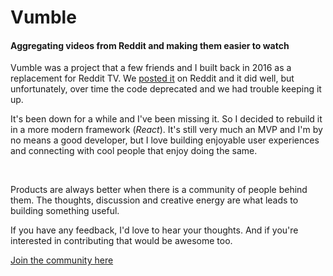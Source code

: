 # Vumble
#### Aggregating videos from Reddit and making them easier to watch

Vumble was a project that a few friends and I built back in 2016 as a replacement for Reddit TV. We [posted it](https://www.reddit.com/r/Entrepreneur/comments/3savcn/we_revamped_reddittv_and_its_just_the_beginning/) on Reddit and it did well, but unfortunately, over time the code deprecated and we had trouble keeping it up. 

It's been down for a while and I've been missing it. So I decided to rebuild it in a more modern framework (*React*). It's still very much an MVP and I'm by no means a good developer, but I love building enjoyable user experiences and connecting with cool people that enjoy doing the same.

<br/>

Products are always better when there is a community of people behind them. The thoughts, discussion and creative energy are what leads to building something useful.

If you have any feedback, I'd love to hear your thoughts. And if you're interested in contributing that would be awesome too.

[Join the community here](https://discord.gg/fJjYyXR)




